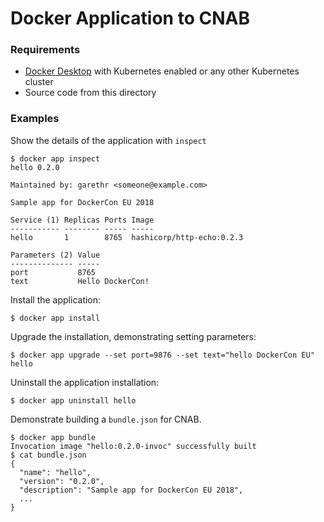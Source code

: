 # Docker Application to CNAB

### Requirements

* [Docker Desktop](https://www.docker.com/products/docker-desktop) with Kubernetes enabled or any other Kubernetes cluster
* Source code from this directory

### Examples

Show the details of the application with `inspect`

```console
$ docker app inspect
hello 0.2.0

Maintained by: garethr <someone@example.com>

Sample app for DockerCon EU 2018

Service (1) Replicas Ports Image
----------- -------- ----- -----
hello       1        8765  hashicorp/http-echo:0.2.3

Parameters (2) Value
-------------- -----
port           8765
text           Hello DockerCon!
```

Install the application:

```console
$ docker app install
```

Upgrade the installation, demonstrating setting parameters:

```console
$ docker app upgrade --set port=9876 --set text="hello DockerCon EU" hello
```

Uninstall the application installation:

```console
$ docker app uninstall hello
```

Demonstrate building a `bundle.json` for CNAB.

```console
$ docker app bundle
Invocation image "hello:0.2.0-invoc" successfully built
$ cat bundle.json
{
  "name": "hello",
  "version": "0.2.0",
  "description": "Sample app for DockerCon EU 2018",
  ...
}
```
